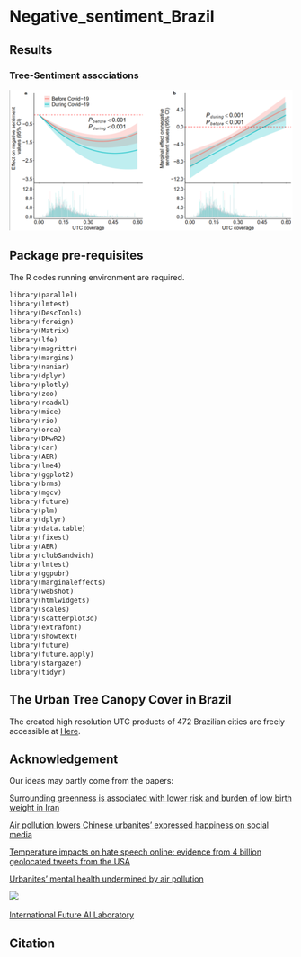 # Negative_sentiment_Brazil


## Results
### Tree-Sentiment associations

![](/fig2.png)


## Package pre-requisites
The R codes running environment are required. 

```
library(parallel)
library(lmtest)
library(DescTools)
library(foreign)
library(Matrix)
library(lfe)  
library(magrittr)
library(margins)
library(naniar)
library(dplyr)
library(plotly)
library(zoo)
library(readxl)
library(mice)
library(rio)
library(orca)
library(DMwR2)
library(car)
library(AER)
library(lme4)
library(ggplot2)
library(brms)
library(mgcv)
library(future)
library(plm)
library(dplyr)
library(data.table)
library(fixest)
library(AER)
library(clubSandwich)
library(lmtest)
library(ggpubr)
library(marginaleffects)
library(webshot)
library(htmlwidgets)
library(scales)
library(scatterplot3d)
library(extrafont)
library(showtext)
library(future)
library(future.apply)
library(stargazer)
library(tidyr)

```
## The Urban Tree Canopy Cover in Brazil
The created high resolution UTC products of 472 Brazilian cities are freely accessible at [Here](https://github.com/nkszjx/UTB_master).


## Acknowledgement

Our ideas may partly come from the papers:

[Surrounding greenness is associated with lower risk and burden of low birth weight in Iran](https://www.nature.com/articles/s41467-023-43425-6#:~:text=By%20involving%20~4%20million%20Iranian,risks%20of%20LBW%20and%20TLBW)

[Air pollution lowers Chinese urbanites’ expressed happiness on social media](https://www.nature.com/articles/s41562-018-0521-2)

[Temperature impacts on hate speech online: evidence from 4 billion geolocated tweets from the USA](https://www.thelancet.com/journals/lanplh/article/PIIS2542-5196(22)00173-5/fulltext)

[Urbanites’ mental health undermined by air pollution](https://www.nature.com/articles/s41893-022-01032-1)

![](/ac.png)

[International Future AI Laboratory](https://ai4eo.de/)




## Citation

```

```


